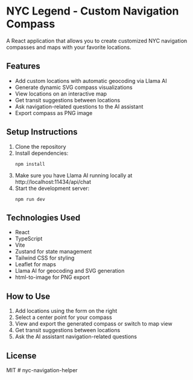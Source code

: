 # NYC Legend - Custom Navigation Compass

A React application that allows you to create customized NYC navigation compasses and maps with your favorite locations.

## Features

- Add custom locations with automatic geocoding via Llama AI
- Generate dynamic SVG compass visualizations
- View locations on an interactive map
- Get transit suggestions between locations
- Ask navigation-related questions to the AI assistant
- Export compass as PNG image

## Setup Instructions

1. Clone the repository
2. Install dependencies:
   ```
   npm install
   ```
3. Make sure you have Llama AI running locally at http://localhost:11434/api/chat
4. Start the development server:
   ```
   npm run dev
   ```

## Technologies Used

- React
- TypeScript
- Vite
- Zustand for state management
- Tailwind CSS for styling
- Leaflet for maps
- Llama AI for geocoding and SVG generation
- html-to-image for PNG export

## How to Use

1. Add locations using the form on the right
2. Select a center point for your compass
3. View and export the generated compass or switch to map view
4. Get transit suggestions between locations
5. Ask the AI assistant navigation-related questions

## License

MIT
#   n y c - n a v i g a t i o n - h e l p e r  
 